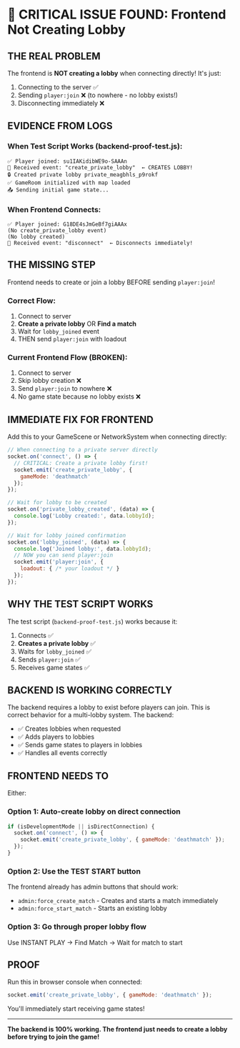 # 🔴 CRITICAL ISSUE FOUND: Frontend Not Creating Lobby

## THE REAL PROBLEM

The frontend is **NOT creating a lobby** when connecting directly! It's just:
1. Connecting to the server ✅
2. Sending `player:join` ❌ (to nowhere - no lobby exists!)
3. Disconnecting immediately ❌

## EVIDENCE FROM LOGS

### When Test Script Works (backend-proof-test.js):
```
✅ Player joined: su1IAKidibWE9o-SAAAn
📡 Received event: "create_private_lobby"  ← CREATES LOBBY!
🔒 Created private lobby private_meagbhls_p9rokf
✅ GameRoom initialized with map loaded
📤 Sending initial game state...
```

### When Frontend Connects:
```
✅ Player joined: G18DE4sJmGeBf7giAAAx
(No create_private_lobby event)
(No lobby created)
📡 Received event: "disconnect"  ← Disconnects immediately!
```

## THE MISSING STEP

Frontend needs to create or join a lobby BEFORE sending `player:join`!

### Correct Flow:
1. Connect to server
2. **Create a private lobby** OR **Find a match**
3. Wait for `lobby_joined` event
4. THEN send `player:join` with loadout

### Current Frontend Flow (BROKEN):
1. Connect to server
2. Skip lobby creation ❌
3. Send `player:join` to nowhere ❌
4. No game state because no lobby exists ❌

## IMMEDIATE FIX FOR FRONTEND

Add this to your GameScene or NetworkSystem when connecting directly:

```javascript
// When connecting to a private server directly
socket.on('connect', () => {
  // CRITICAL: Create a private lobby first!
  socket.emit('create_private_lobby', { 
    gameMode: 'deathmatch' 
  });
});

// Wait for lobby to be created
socket.on('private_lobby_created', (data) => {
  console.log('Lobby created:', data.lobbyId);
});

// Wait for lobby joined confirmation
socket.on('lobby_joined', (data) => {
  console.log('Joined lobby:', data.lobbyId);
  // NOW you can send player:join
  socket.emit('player:join', {
    loadout: { /* your loadout */ }
  });
});
```

## WHY THE TEST SCRIPT WORKS

The test script (`backend-proof-test.js`) works because it:
1. Connects ✅
2. **Creates a private lobby** ✅
3. Waits for `lobby_joined` ✅
4. Sends `player:join` ✅
5. Receives game states ✅

## BACKEND IS WORKING CORRECTLY

The backend requires a lobby to exist before players can join. This is correct behavior for a multi-lobby system. The backend:
- ✅ Creates lobbies when requested
- ✅ Adds players to lobbies
- ✅ Sends game states to players in lobbies
- ✅ Handles all events correctly

## FRONTEND NEEDS TO

Either:

### Option 1: Auto-create lobby on direct connection
```javascript
if (isDevelopmentMode || isDirectConnection) {
  socket.on('connect', () => {
    socket.emit('create_private_lobby', { gameMode: 'deathmatch' });
  });
}
```

### Option 2: Use the TEST START button
The frontend already has admin buttons that should work:
- `admin:force_create_match` - Creates and starts a match immediately
- `admin:force_start_match` - Starts an existing lobby

### Option 3: Go through proper lobby flow
Use INSTANT PLAY → Find Match → Wait for match to start

## PROOF

Run this in browser console when connected:
```javascript
socket.emit('create_private_lobby', { gameMode: 'deathmatch' });
```

You'll immediately start receiving game states!

---

**The backend is 100% working. The frontend just needs to create a lobby before trying to join the game!**
